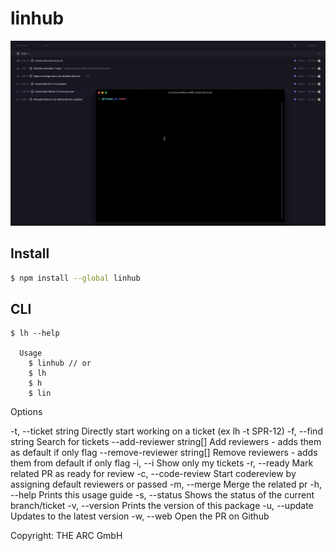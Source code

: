 # linhub


![demo](GH-Linear.gif)

## Install

```bash
$ npm install --global linhub
```


## CLI

```
$ lh --help

  Usage
    $ linhub // or
    $ lh
    $ h
    $ lin
```

Options

  -t, --ticket string          Directly start working on a ticket (ex lh -t SPR-12)
  -f, --find string            Search for tickets
  --add-reviewer string[]      Add reviewers - adds them as default if only flag
  --remove-reviewer string[]   Remove reviewers - adds them from default if only flag
  -i, --i                      Show only my tickets
  -r, --ready                  Mark related PR as ready for review
  -c, --code-review            Start codereview by assigning default reviewers or passed
  -m, --merge                  Merge the related pr
  -h, --help                   Prints this usage guide
  -s, --status                 Shows the status of the current branch/ticket
  -v, --version                Prints the version of this package
  -u, --update                 Updates to the latest version
  -w, --web                    Open the PR on Github

Copyright: THE ARC GmbH
